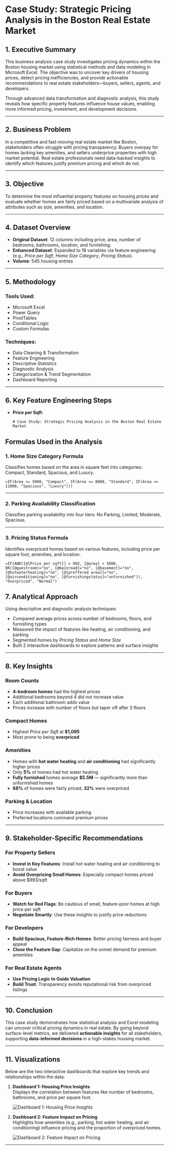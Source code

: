 # Case Study: Strategic Pricing Analysis in the Boston Real Estate Market

## 1. Executive Summary  
This business analysis case study investigates pricing dynamics within the Boston housing market using statistical methods and data modeling in Microsoft Excel. The objective was to uncover key drivers of housing prices, detect pricing inefficiencies, and provide actionable recommendations to real estate stakeholders—buyers, sellers, agents, and developers.

Through advanced data transformation and diagnostic analysis, this study reveals how specific property features influence house values, enabling more informed pricing, investment, and development decisions.

---

## 2. Business Problem  
In a competitive and fast-moving real estate market like Boston, stakeholders often struggle with pricing transparency. Buyers overpay for homes lacking key amenities, and sellers underprice properties with high market potential. Real estate professionals need data-backed insights to identify which features justify premium pricing and which do not.

---

## 3. Objective  
To determine the most influential property features on housing prices and evaluate whether homes are fairly priced based on a multivariate analysis of attributes such as size, amenities, and location.

---

## 4. Dataset Overview  
- **Original Dataset**: 12 columns including price, area, number of bedrooms, bathrooms, location, and furnishing.  
- **Enhanced Dataset**: Expanded to 18 variables via feature engineering (e.g., *Price per Sqft*, *Home Size Category*, *Pricing Status*).  
- **Volume**: 545 housing entries  

---

## 5. Methodology  

### Tools Used:  
- Microsoft Excel  
- Power Query  
- PivotTables  
- Conditional Logic  
- Custom Formulas  

### Techniques:  
- Data Cleaning & Transformation  
- Feature Engineering  
- Descriptive Statistics  
- Diagnostic Analysis  
- Categorization & Trend Segmentation  
- Dashboard Reporting  

---

## 6. Key Feature Engineering Steps  

- **Price per Sqft**:  
  ```excel
  # Case Study: Strategic Pricing Analysis in the Boston Real Estate Market

## Formulas Used in the Analysis

### 1. Home Size Category Formula  
Classifies homes based on the area in square feet into categories: Compact, Standard, Spacious, and Luxury.

`=IF(Area <= 5000, "Compact", IF(Area <= 8000, "Standard", IF(Area <= 11000, "Spacious", "Luxury")))`

---

### 2. Parking Availability Classification  
Classifies parking availability into four tiers: No Parking, Limited, Moderate, Spacious.


---

### 3. Pricing Status Formula  
Identifies overpriced homes based on various features, including price per square foot, amenities, and location.

`=IF(AND([@[Price per sqft]] > 993, [@area] < 5000, 
    OR([@guestroom]="no", [@mainroad]="no", [@basement]="no", 
       [@hotwaterheating]="no", [@[preffered area]]="no", 
       [@airconditioning]="no", [@furnishingstatus]="unfurnished")),
  "Overpriced", "Normal")`
  
## 7. Analytical Approach  
Using descriptive and diagnostic analysis techniques:

- Compared average prices across number of bedrooms, floors, and furnishing types  
- Measured the impact of features like heating, air conditioning, and parking  
- Segmented homes by *Pricing Status* and *Home Size*  
- Built 2 interactive dashboards to explore patterns and surface insights  

---

## 8. Key Insights  

### Room Counts  
- **4-bedroom homes** had the highest prices  
- Additional bedrooms beyond 4 did not increase value  
- Each additional bathroom adds value  
- Prices increase with number of floors but taper off after 3 floors  

### Compact Homes  
- Highest *Price per Sqft* at **$1,095**  
- Most prone to being **overpriced**  

### Amenities  
- Homes with **hot water heating** and **air conditioning** had significantly higher prices  
- Only **5%** of homes had hot water heating  
- **Fully furnished** homes average **$5.5M** — significantly more than unfurnished homes  
- **68%** of homes were fairly priced; **32%** were overpriced  

### Parking & Location  
- Price increases with available parking  
- Preferred locations command premium prices  

---

## 9. Stakeholder-Specific Recommendations  

### For Property Sellers  
- **Invest in Key Features**: Install hot water heating and air conditioning to boost value  
- **Avoid Overpricing Small Homes**: Especially compact homes priced above $993/sqft  

### For Buyers  
- **Watch for Red Flags**: Be cautious of small, feature-poor homes at high price per sqft  
- **Negotiate Smartly**: Use these insights to justify price reductions  

### For Developers  
- **Build Spacious, Feature-Rich Homes**: Better pricing fairness and buyer appeal  
- **Close the Feature Gap**: Capitalize on the unmet demand for premium amenities  

### For Real Estate Agents  
- **Use Pricing Logic to Guide Valuation**  
- **Build Trust**: Transparency avoids reputational risk from overpriced listings  

---

## 10. Conclusion  
This case study demonstrates how statistical analysis and Excel modeling can uncover critical pricing dynamics in real estate. By going beyond surface-level metrics, we delivered **actionable insights** for all stakeholders, supporting **data-informed decisions** in a high-stakes housing market.

---

## 11. Visualizations  

Below are the two interactive dashboards that explore key trends and relationships within the data:

1. **Dashboard 1: Housing Price Insights**  
   Displays the correlation between features like number of bedrooms, bathrooms, and price per square foot.

   ![Dashboard 1: Housing Price Insights](https://github.com/Kaosarat10/Business-Case-Analysis-of-Property-Pricing-Patterns-in-Boston/blob/main/Boston%20Housing%201.png)

2. **Dashboard 2: Feature Impact on Pricing**  
   Highlights how amenities (e.g., parking, hot water heating, and air conditioning) influence pricing and the proportion of overpriced homes.

   ![Dashboard 2: Feature Impact on Pricing](https://github.com/Kaosarat10/Business-Case-Analysis-of-Property-Pricing-Patterns-in-Boston/blob/main/Boston%20housing%202.png)

---
